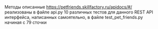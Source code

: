 Методы описанные https://petfriends.skillfactory.ru/apidocs/#/ реализованы в файле api.py
10 различных тестов для данного REST API интерфейса, написанных самоятельно, в файле test_pet_friends.py начиная с 79 сточки
